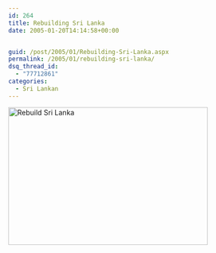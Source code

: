 ```yaml
---
id: 264
title: Rebuilding Sri Lanka
date: 2005-01-20T14:14:58+00:00


guid: /post/2005/01/Rebuilding-Sri-Lanka.aspx
permalink: /2005/01/rebuilding-sri-lanka/
dsq_thread_id:
  - "77712861"
categories:
  - Sri Lankan
---
```

<img height="277" alt="Rebuild Sri Lanka" src="{{ site.url }}{{ site.baseurl }}/wp-content/uploads/contentbinary/cartoonl.gif" width="400" border="0" />